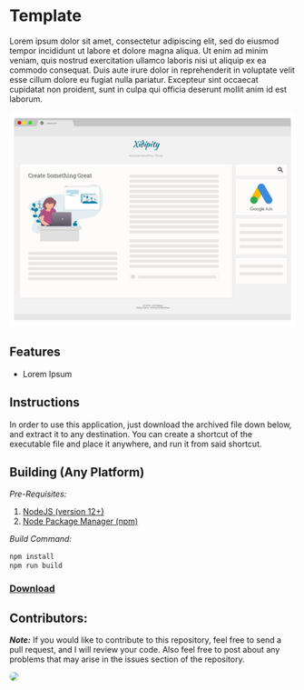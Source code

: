 # Template
<!-- Badges -->
Lorem ipsum dolor sit amet, consectetur adipiscing elit, sed do eiusmod tempor incididunt ut labore et dolore magna aliqua. 
Ut enim ad minim veniam, quis nostrud exercitation ullamco laboris nisi ut aliquip ex ea commodo consequat. 
Duis aute irure dolor in reprehenderit in voluptate velit esse cillum dolore eu fugiat nulla pariatur. 
Excepteur sint occaecat cupidatat non proident, sunt in culpa qui officia deserunt mollit anim id est laborum.

<!-- App Image -->
![](https://raw.githubusercontent.com/othneildrew/Best-README-Template/master/images/screenshot.png)

<!-- Bullet point features -->
## Features

* Lorem Ipsum

<!-- How to install/use the software -->
## Instructions
In order to use this application, just download the archived file down below, and extract it to any destination. 
You can create a shortcut of the executable file and place it anywhere, and run it from said shortcut.

<!-- Building the software with examples -->
## Building (Any Platform)
_Pre-Requisites:_
1. [NodeJS (version 12+)](https://nodejs.org/en/)
2. [Node Package Manager (npm)](https://www.npmjs.com/)

_Build Command:_

    npm install
    npm run build

### [Download](https://github.com/Iswenzz/SR-App/releases)

## Contributors:
***Note:*** If you would like to contribute to this repository, feel free to send a pull request, and I will review your code. 
Also feel free to post about any problems that may arise in the issues section of the repository.

<!-- Contributors profile link -->
<a href="https://github.com/Iswenzz"><img src="https://avatars.githubusercontent.com/u/26555415?v=4" height=64 style="border-radius: 50%"></a>
